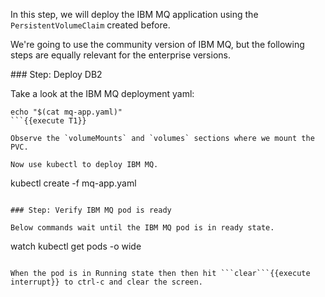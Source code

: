 In this step, we will deploy the IBM MQ application using the `PersistentVolumeClaim` created before.

We're going to use the community version of IBM MQ, but the following steps are equally relevant for the enterprise versions.

### Step: Deploy DB2

Take a look at the IBM MQ deployment yaml:
```
echo "$(cat mq-app.yaml)"
```{{execute T1}}

Observe the `volumeMounts` and `volumes` sections where we mount the PVC.

Now use kubectl to deploy IBM MQ.
```
kubectl create -f mq-app.yaml
```{{execute T1}}

### Step: Verify IBM MQ pod is ready

Below commands wait until the IBM MQ pod is in ready state.
```
watch kubectl get pods -o wide
```{{execute T1}}

When the pod is in Running state then then hit ```clear```{{execute interrupt}} to ctrl-c and clear the screen.